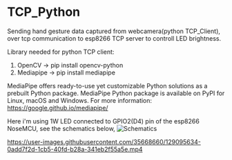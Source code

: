 # TCP_Python
Sending hand gesture data captured from webcamera(python TCP_Client), over tcp communication to esp8266 TCP server to controll LED brightness.

Library needed for python TCP client:
1) OpenCV ->  pip install opencv-python
2) Mediapipe -> pip install mediapipe


MediaPipe offers ready-to-use yet customizable Python solutions as a prebuilt Python package. MediaPipe Python package is available on PyPI for Linux, macOS and Windows. For more information: https://google.github.io/mediapipe/ 

Here i'm using 1W LED connected to GPIO2(D4) pin of the esp8266 NoseMCU, see the schematics below,
![Schematics](https://user-images.githubusercontent.com/35668660/129095362-c1b774fa-2c3f-48f0-be8b-40d8d51c4dc4.PNG)

https://user-images.githubusercontent.com/35668660/129095634-0add7f2d-1cb5-40fd-b28a-341eb2f55a5e.mp4


